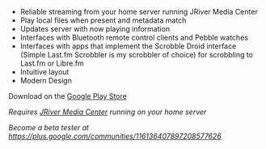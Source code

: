 - Reliable streaming from your home server running JRiver Media Center
- Play local files when present and metadata match
- Updates server with now playing information
- Interfaces with Bluetooth remote control clients and Pebble watches
- Interfaces with apps that implement the Scrobble Droid interface (Simple Last.fm Scrobbler is my scrobbler of choice) for scrobbling to Last.fm or Libre.fm
- Intuitive layout
- Modern Design

Download on the [Google Play Store](https://play.google.com/store/apps/details?id=com.lasthopesoftware.bluewater)

*Requires [JRiver Media Center](http://jriver.com/) running on your home server*

*Become a beta tester at https://plus.google.com/communities/116136407897208577626*
